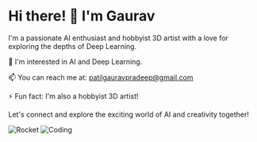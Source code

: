 # Hi there! 👋 I'm Gaurav

I'm a passionate AI enthusiast and hobbyist 3D artist with a love for exploring the depths of Deep Learning.

👀 I'm interested in AI and Deep Learning.

📫 You can reach me at: patilgauravpradeep@gmail.com

⚡ Fun fact: I'm also a hobbyist 3D artist!

Let's connect and explore the exciting world of AI and creativity together!

![Rocket](https://media.giphy.com/media/LmNwrBhejkK9EFP504/giphy.gif)
![Coding](https://media.giphy.com/media/13HgwGsXF0aiGY/giphy.gif)




<!---
Gauravpatil-8/Gauravpatil-8 is a ✨ special ✨ repository because its `README.md` (this file) appears on your GitHub profile.
You can click the Preview link to take a look at your changes.
--->
